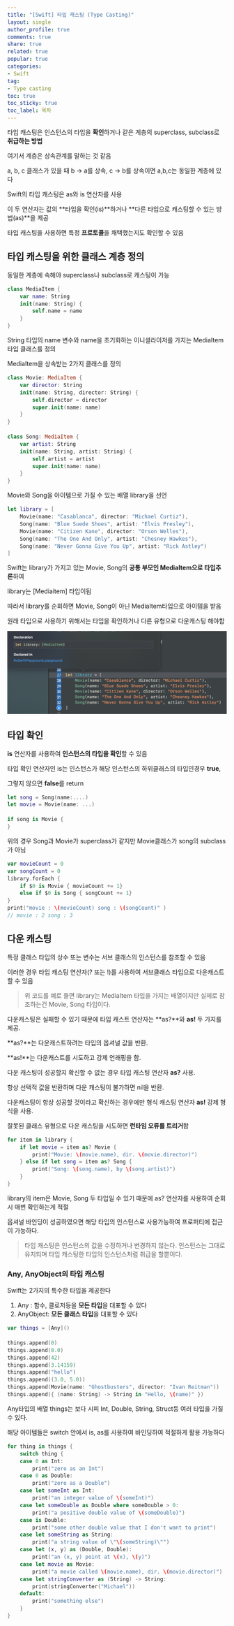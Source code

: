 ```yaml
---
title: "[Swift] 타입 캐스팅 (Type Casting)"
layout: single
author_profile: true
comments: true
share: true
related: true
popular: true
categories:
- Swift
tag:
- Type casting
toc: true
toc_sticky: true
toc_label: 목차
---
```


타입 캐스팅은 인스턴스의 타입을 **확인**하거나 같은 계층의 superclass, subclass로 **취급하는 방법**

여기서 계층은 상속관계를 말하는 것 같음

a, b, c 클래스가 있을 때 b -> a를 상속, c -> b를 상속이면 a,b,c는 동일한 계층에 있다

Swift의 타입 캐스팅은 as와 is 연산자를 사용

이 두 연산자는 값의 **타입을 확인(is)**하거나 **다른 타입으로 캐스팅할 수 있는 방법(as)**을 제공

타입 캐스팅을 사용하면 특정 **프로토콜**을 채택했는지도 확인할 수 있음

## 타입 캐스팅을 위한 클래스 계층 정의

동일한 계층에 속해야 superclass나 subclass로 캐스팅이 가능

```swift
class MediaItem {
    var name: String 
    init(name: String) {
        self.name = name
    }
}
```

String 타입의 name 변수와 name을 초기화하는 이니셜라이저를 가지는 MediaItem 타입 클래스를 정의

MediaItem을 상속받는 2가지 클래스를 정의

```swift
class Movie: MediaItem {
    var director: String
    init(name: String, director: String) {
        self.director = director
        super.init(name: name)
    }
}

class Song: MediaItem {
    var artist: String
    init(name: String, artist: String) {
        self.artist = artist
        super.init(name: name)
    }
}
```

Movie와 Song을 아이템으로 가질 수 있는 배열 library을 선언

```swift
let library = [
    Movie(name: "Casablanca", director: "Michael Curtiz"),
    Song(name: "Blue Suede Shoes", artist: "Elvis Presley"),
    Movie(name: "Citizen Kane", director: "Orson Welles"),
    Song(name: "The One And Only", artist: "Chesney Hawkes"),
    Song(name: "Never Gonna Give You Up", artist: "Rick Astley")
]
```

Swift는 library가 가지고 있는 Movie, Song의 **공통 부모인 MediaItem으로 타입추론**하여

library는 [Mediaitem] 타입이됨

따라서 library를 순회하면 Movie, Song이 아닌 MediaItem타입으로 아이템을 받음

원래 타입으로 사용하기 위해서는 타입을 확인하거나 다른 유형으로 다운캐스팅 해야함

![typecasting.png](/assets/images/Posts/Swift/2021-09-07/TypeCasting/typecasting.png)

## 타입 확인

**is** 연산자를 사용하여 **인스턴스의 타입을 확인**할 수 있음

타입 확인 연산자인 is는 인스턴스가 해당 인스턴스의 하위클래스의 타입인경우 **true**, 

그렇지 않으면 **false**를 return

```swift
let song = Song(name:....)
let movie = Movie(name: ...)

if song is Movie {
}
```

위의 경우 Song과 Movie가 superclass가 같지만 Movie클래스가 song의 subclass가 아님

```swift
var movieCount = 0
var songCount = 0
library.forEach {
    if $0 is Movie { movieCount += 1}
    else if $0 is Song { songCount += 1}
}
print("movie : \(movieCount) song : \(songCount)" )
// movie : 2 song : 3
```

## 다운 캐스팅

특정 클래스 타입의 상수 또는 변수는 서브 클래스의 인스턴스를 참조할 수 있음

이러한 경우 타입 캐스팅 연산자(? 또는 !)를 사용하여 서브클래스 타입으로 다운캐스트할 수 있음

> 위 코드를 예로 들면 library는 MediaItem 타입을 가지는 배열이지만
실제로 참조하는건 Movie, Song 타입이다.

다운캐스팅은 실패할 수 있기 때문에 타입 캐스트 연산자는 **as?**와 **as!** 두 가지를 제공.

**as?**는 다운캐스트하려는 타입의 옵셔널 값을 반환.

**as!**는 다운캐스트를 시도하고 강제 언래핑을 함.

다운 캐스팅이 성공할지 확신할 수 없는 경우 타입 캐스팅 연산자 **as?** 사용.

항상 선택적 값을 반환하며 다운 캐스팅이 불가하면 nil을 반환. 

다운캐스팅이 항상 성공할 것이라고 확신하는 경우에만 형식 캐스팅 연산자 **as!** 강제 형식을 사용.

잘못된 클래스 유형으로 다운 캐스팅을 시도하면 **런타임 오류를 트리거**함

```swift
for item in library {
    if let movie = item as? Movie {
        print("Movie: \(movie.name), dir. \(movie.director)")
    } else if let song = item as? Song {
        print("Song: \(song.name), by \(song.artist)")
    }
}
```

library의 item은 Movie, Song 두 타입일 수 있기 때문에 as? 연산자를 사용하여 순회시 매번 확인하는게 적절

옵셔널 바인딩이 성공하였으면 해당 타입의 인스턴스로 사용가능하여 프로퍼티에 접근이 가능하다.

> 타입 캐스팅은 인스턴스의 값을 수정하거나 변경하지 않는다.
인스턴스는 그대로 유지되며 타입 캐스팅한 타입의 인스턴스처럼 취급을 할뿐이다.

### Any, AnyObject의 타입 캐스팅

Swift는 2가지의 특수한 타입을 제공한다

1. Any : 함수, 클로저등을 **모든 타입**을 대표할 수 있다
2. AnyObject: **모든 클래스 타입**을 대표할 수 있다 

```swift
var things = [Any]()

things.append(0)
things.append(0.0)
things.append(42)
things.append(3.14159)
things.append("hello")
things.append((3.0, 5.0))
things.append(Movie(name: "Ghostbusters", director: "Ivan Reitman"))
things.append({ (name: String) -> String in "Hello, \(name)" })
```

Any타입의 배열 things는 보다 시피 Int, Double, String, Struct등 여러 타입을 가질 수 있다.

해당 아이템들은 switch 안에서 is, as를 사용하여 바인딩하여 적절하게 활용 가능하다

```swift
for thing in things {
    switch thing {
    case 0 as Int:
        print("zero as an Int")
    case 0 as Double:
        print("zero as a Double")
    case let someInt as Int:
        print("an integer value of \(someInt)")
    case let someDouble as Double where someDouble > 0:
        print("a positive double value of \(someDouble)")
    case is Double:
        print("some other double value that I don't want to print")
    case let someString as String:
        print("a string value of \"\(someString)\"")
    case let (x, y) as (Double, Double):
        print("an (x, y) point at \(x), \(y)")
    case let movie as Movie:
        print("a movie called \(movie.name), dir. \(movie.director)")
    case let stringConverter as (String) -> String:
        print(stringConverter("Michael"))
    default:
        print("something else")
    }
}
```
